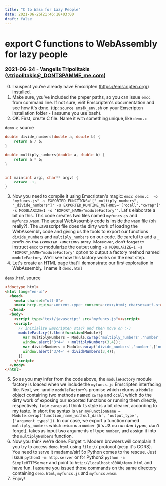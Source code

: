 ```yaml
---
title: "C to Wasm for Lazy People"
date: 2021-06-26T21:46:18+03:00
draft: false
---
```

# export C functions to WebAssembly for lazy people
### 2021-06-24 - Vangelis Tripolitakis (vtripolitakis@_DONTSPAMME_me.com)

0. I suspect you've already have Emscripten (https://emscripten.org/) installed.
1. Make sure, you've included the proper paths, so you can issue `emcc` from command line. If not sure, visit Emscripten's documentation and see how it's done. (tip: `source emsdk_env.sh` on your Emscripten installation folder - I assume you use bash).
2. OK. First, create C file. Name it with something unique, like `demo.c`

`demo.c` source
```C
double divide_numbers(double a, double b) {
    return a / b;
}

double multiply_numbers(double a, double b) {
    return a * b;
}


int main(int argc, char** argv) {
    return -1;
}
```

3. Now you need to compile it using Emscripten's magic:  `emcc demo.c  -o "myfuncs.js" -s EXPORTED_FUNCTIONS='["_multiply_numbers", "_divide_numbers"]' -s EXPORTED_RUNTIME_METHODS='["ccall","cwrap"]' -s MODULARIZE=1 -s 'EXPORT_NAME="moduleFactory"'`. Let's elaborate a bit on this. This code creates two files named `myfuncs.js` and `myfuncs.wasm`. The actual WebAssembly code is inside the `wasm` file (oh really?). The Javascript file does the dirty work of loading the WebAssembly code and giving us the tools to export our functions `divide_numbers` and `multiply_numbers` on our code. Be careful to add a `_` prefix on the `EXPORTED_FUNCTIONS` array. Moreover, don't forget to instruct `emcc` to modularize the output using `-s MODULARIZE=1 -s 'EXPORT_NAME="moduleFactory"` option to output a factory method named `moduleFactory`. We'll see how this factory works on the next step.
4. Let's create an HTML page that'll demonstrate our first exploration in WebAssembly. I name it `demo.html`.

`demo.html` source
```HTML
<!doctype html>
<html lang="en-us">
  <head>
    <meta charset="utf-8">
    <meta http-equiv="Content-Type" content="text/html; charset=utf-8">
  </head>
  <body>
    <script type="text/javascript" src="myfuncs.js"></script>
    <script>
      // initialize Emscripten stack and then move on :-)
      moduleFactory().then(function(Module){
        var multiplyNumbers = Module.cwrap('multiply_numbers','number',['number','number']);
        window.alert('3*4=' + multiplyNumbers(3,4));
        var divideNumbers = Module.cwrap('divide_numbers','number',['number','number']);
        window.alert('3/4=' + divideNumbers(3,4));
      })
    </script>
  </body>
</html>
```
5. So as you may infer from the code above, the `moduleFactory` module factory is loaded when we include the `myfuncs.js` Emscripten interfacing file. Next, we handle `moduleFactory`'s promise which returns a  `Module` object containing two methods named `cwrap` and `ccall` which do the dirty work of exposing our exported functions or running them directly, respectively. I use `cwrap` as I think its style is a bit cleaner, according to my taste. In short the syntax is `var myFunctionName = Module.cwrap('function_name_without_dash', 'output_type', ['argument_types'])`. In our case, we export a function named `multiply_numbers` which returns a `number` (it's JS no number types, don't forget), takes as input two arguments of type `number`, and assign it into the `multiplyNumbers` function.
6. Now you think we're done. Forget it. Modern browsers will complain if you try to access `demo.html` using `file://` protocol (yeap it's CORS). You need to serve it madame/sir! So Python comes to the rescue. Just issue `python3 -m http.server` or for Python2 `python -m SimpleHTTPServer` and point to `http://localhost:8000/demo.html` and have fun. I assume you issued those commands on the same directory containing `demo.html`, `myfuncs.js` and `myfuncs.wasm`.
7. Enjoy!


